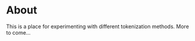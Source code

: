 About
=====

This is a place for experimenting with different tokenization methods. More to come...
